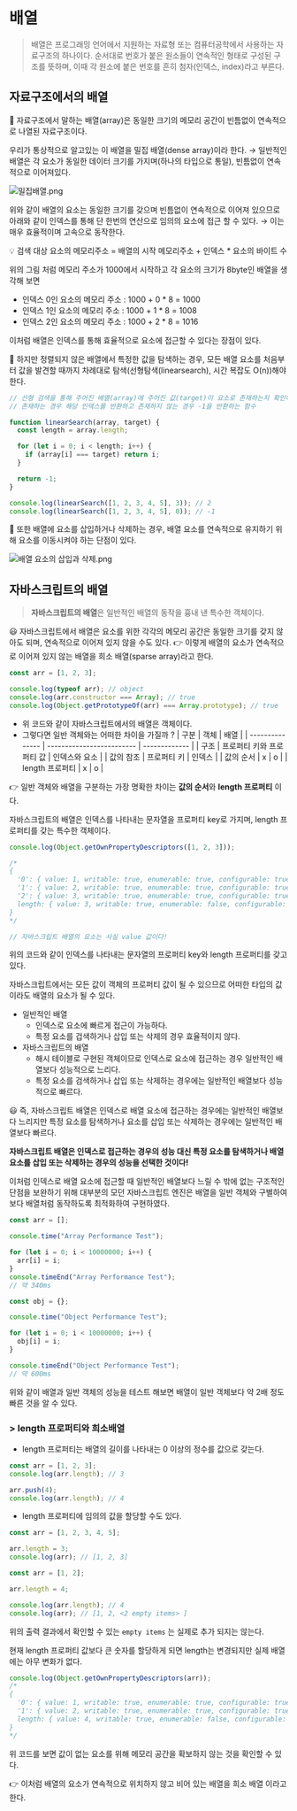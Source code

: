 # 배열

> 배열은 프로그래밍 언어에서 지원하는 자료형 또는 컴퓨터공학에서 사용하는 자료구조의 하나이다.
> 순서대로 번호가 붙은 원소들이 연속적인 형태로 구성된 구조를 뜻하며, 이때 각 원소에 붙은 번호를 흔히 첨자(인덱스, index)라고 부른다.

## **자료구조에서의 배열**

🤔 자료구조에서 말하는 배열(array)은 동일한 크기의 메모리 공간이 빈틈없이 연속적으로 나열된 자료구조이다.

우리가 통상적으로 알고있는 이 배열을 밀집 배열(dense array)이라 한다.
→ 일반적인 배열은 각 요소가 동일한 데이터 크기를 가지며(하나의 타입으로 통일), 빈틈없이 연속적으로 이어져있다.

![밀집배열.png](/JavaScript/image/densearray.png)

위와 같이 배열의 요소는 동일한 크기를 갖으며 빈틈없이 연속적으로 이어져 있으므로 아래와 같이 인덱스를 통해 단 한번의 연산으로 임의의 요소에 접근 할 수 있다. → 이는 매우 효율적이며 고속으로 동작한다.

<aside>
💡 검색 대상 요소의 메모리주소 = 배열의 시작 메모리주소 + 인덱스 * 요소의 바이트 수

</aside>

위의 그림 처럼 메모리 주소가 1000에서 시작하고 각 요소의 크기가 8byte인 배열을 생각해 보면

- 인덱스 0인 요소의 메모리 주소 : 1000 + 0 \* 8 = 1000
- 인덱스 1인 요소의 메모리 주소 : 1000 + 1 \* 8 = 1008
- 인덱스 2인 요소의 메모리 주소 : 1000 + 2 \* 8 = 1016

이처럼 배열은 인덱스를 통해 효율적으로 요소에 접근할 수 있다는 장점이 있다.

🤔 하지만 정렬되지 않은 배열에서 특정한 값을 탐색하는 경우, 모든 배열 요소를 처음부터 값을 발견할 때까지 차례대로 탐색(선형탐색(linearsearch), 시간 복잡도 O(n))해야 한다.

```jsx
// 선형 검색을 통해 주어진 배열(array)에 주어진 값(target)이 요소로 존재하는지 확인하여
// 존재하는 경우 해당 인덱스를 반환하고 존재하지 않는 경우 -1을 반환하는 함수

function linearSearch(array, target) {
  const length = array.length;

  for (let i = 0; i < length; i++) {
    if (array[i] === target) return i;
  }

  return -1;
}

console.log(linearSearch([1, 2, 3, 4, 5], 3)); // 2
console.log(linearSearch([1, 2, 3, 4, 5], 0)); // -1
```

🤔 또한 배열에 요소를 삽입하거나 삭제하는 경우, 배열 요소를 연속적으로 유지하기 위해 요소를 이동시켜야 하는 단점이 있다.

![배열 요소의 삽입과 삭제.png](image/arrayinsert.png)

## **자바스크립트의 배열**

> **자바스크립트의 배열**은 일반적인 배열의 동작을 흉내 낸 특수한 객체이다.

😃 자바스크립트에서 배열은 요소를 위한 각각의 메모리 공간은 동일한 크기를 갖지 않아도 되며, 연속적으로 이어져 있지 않을 수도 있다. 👉 이렇게 배열의 요소가 연속적으로 이어져 있지 않는 배열을 희소 배열(sparse array)라고 한다.

```jsx
const arr = [1, 2, 3];

console.log(typeof arr); // object
console.log(arr.constructor === Array); // true
console.log(Object.getPrototypeOf(arr) === Array.prototype); // true
```

- 위 코드와 같이 자바스크립트에서의 배열은 객체이다.
- 그렇다면 일반 객체와는 어떠한 차이을 가질까 ?
  | 구분 | 객체 | 배열 |
  | --------------- | ------------------------- | ------------- |
  | 구조 | 프로퍼티 키와 프로퍼티 값 | 인덱스와 요소 |
  | 값의 참조 | 프로퍼티 키 | 인덱스 |
  | 값의 순서 | x | o |
  | length 프로퍼티 | x | o |

👉 일반 객체와 배열을 구분하는 가장 명확한 차이는 **값의 순서**와 **length 프로퍼티** 이다.

자바스크립트의 배열은 인덱스를 나타내는 문자열을 프로퍼티 key로 가지며, length 프로퍼티를 갖는 특수한 객체이다.

```jsx
console.log(Object.getOwnPropertyDescriptors([1, 2, 3]));

/*
{
  '0': { value: 1, writable: true, enumerable: true, configurable: true },
  '1': { value: 2, writable: true, enumerable: true, configurable: true },
  '2': { value: 3, writable: true, enumerable: true, configurable: true },
  length: { value: 3, writable: true, enumerable: false, configurable: false }
}
*/

// 자바스크립트 배열의 요소는 사실 value 값이다!
```

위의 코드와 같이 인덱스를 나타내는 문자열의 프로퍼티 key와 length 프로퍼티를 갖고 있다.

자바스크립트에서는 모든 값이 객체의 프로퍼티 값이 될 수 있으므로 어떠한 타입의 값이라도 배열의 요소가 될 수 있다.

- 일반적인 배열
  - 인덱스로 요소에 빠르게 접근이 가능하다.
  - 특정 요소를 겁색하거나 삽입 또는 삭제의 경우 효율적이지 않다.
- 자바스크립트의 배열
  - 해시 테이블로 구현된 객체이므로 인덱스로 요소에 접근하는 경우 일반적인 배열보다 성능적으로 느리다.
  - 특정 요소를 검색하거나 삽입 또는 삭제하는 경우에는 일반적인 배열보다 성능적으로 빠르다.

😃 즉, 자바스크립트 배열은 인덱스로 배열 요소에 접근하는 경우에는 일반적인 배열보다 느리지만 특정 요소를 탐색하거나 요소를 삽입 또는 삭제하는 경우에는 일반적인 배열보다 빠르다.

**자바스크립트 배열은 인덱스로 접근하는 경우의 성능 대신 특정 요소를 탐색하거나 배열 요소를 삽입 또는 삭제하는 경우의 성능을 선택한 것이다!**

이처럼 인덱스로 배열 요소에 접근할 때 일반적인 배열보다 느릴 수 밖에 없는 구조적인 단점을 보완하기 위해 대부분의 모던 자바스크립트 엔진은 배열을 일반 객체와 구별하여 보다 배열처럼 동작하도록 최적화하여 구현하였다.

```jsx
const arr = [];

console.time("Array Performance Test");

for (let i = 0; i < 10000000; i++) {
  arr[i] = i;
}
console.timeEnd("Array Performance Test");
// 약 340ms

const obj = {};

console.time("Object Performance Test");

for (let i = 0; i < 10000000; i++) {
  obj[i] = i;
}

console.timeEnd("Object Performance Test");
// 약 600ms
```

위와 같이 배열과 일반 객체의 성능을 테스트 해보면 배열이 일반 객체보다 약 2배 정도 빠른 것을 알 수 있다.

### > length 프로퍼티와 희소배열

- length 프로퍼티는 배열의 길이를 나타내는 0 이상의 정수를 값으로 갖는다.

```jsx
const arr = [1, 2, 3];
console.log(arr.length); // 3

arr.push(4);
console.log(arr.length); // 4
```

- length 프로퍼티에 임의의 값을 할당할 수도 있다.

```jsx
const arr = [1, 2, 3, 4, 5];

arr.length = 3;
console.log(arr); // [1, 2, 3]
```

```jsx
const arr = [1, 2];

arr.length = 4;

console.log(arr.length); // 4
console.log(arr); // [1, 2, <2 empty items> ]
```

위의 출력 결과에서 확인할 수 있는 `empty items` 는 실제로 추가 되지는 않는다.

현재 length 프로퍼티 값보다 큰 숫자를 할당하게 되면 length는 변경되지만 실제 배열에는 아무 변화가 없다.

```jsx
console.log(Object.getOwnPropertyDescriptors(arr));
/*
{
  '0': { value: 1, writable: true, enumerable: true, configurable: true },
  '1': { value: 2, writable: true, enumerable: true, configurable: true },
  length: { value: 4, writable: true, enumerable: false, configurable: false }
}
*/
```

위 코드를 보면 값이 없는 요소를 위해 메모리 공간을 확보하지 않는 것을 확인할 수 있다.

👉 이처럼 배열의 요소가 연속적으로 위치하지 않고 비어 있는 배열을 희소 배열 이라고 한다.
